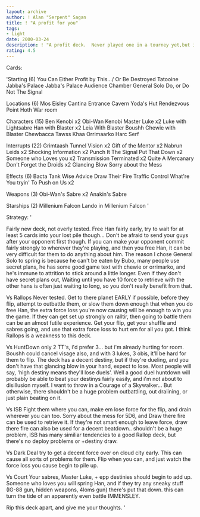 ```yaml
---
layout: archive
author: ! Alan "Serpent" Sagan
title: ! "A profit for you"
tags:
- Light
date: 2000-03-24
description: ! "A profit deck.  Never played one in a tourney yet,but i have extensively playtested it againstone (only one) friend.	Has good activation, decent amountof characters, lots of power, decent destiny,seems prepared.  Rip it apart"
rating: 4.5
---
```

Cards: 

'Starting (6)
You Can Either Profit by This.../ Or Be Destroyed
Tatooine Jabba's Palace
Jabba's Palace Audience Chamber
General Solo
Do, or Do Not
The Signal

Locations (6)
Mos Eisley
Cantina
Entrance Cavern
Yoda's Hut
Rendezvous Point
Hoth War room

Characters (15)
Ben Kenobi x2
Obi-Wan Kenobi
Master Luke x2
Luke with Lightsabre
Han with Blaster x2
Leia With Blaster
Boushh
Chewie with Blaster
Chewbacca
Tawss Khaa
Orrimaarko
Harc Serf

Interrupts (22)
Grimtaash
Tunnel Vision x2
Gift of the Mentor x2
Nabrun Leids x2
Shocking Information x2
Punch It
The Signal
Put That Down x2
Someone who Loves you x2
Transmission Terminated x2
Quite A Mercanary
Don't Forget the Droids x2
Glancing Blow
Sorry about the Mess

Effects (6)
Bacta Tank
Wise Advice
Draw Their Fire
Traffic Control
What're You tryin' To Push on Us x2

Weapons (3)
Obi-Wan's Sabre x2
Anakin's Sabre

Starships (2)
Millenium Falcon
Lando in Millenium Falcon '

Strategy: '

Fairly new deck, not overly tested.
Free Han fairly early, try to wait for at least 5 cards
into your lost pile though...
Don't be afraid to send your guys after your opponent
first though.  If you can make your opponent commit fairly
strongly to wherever they're playing, and then you free
Han, it can be very difficult for them to do anything about
him.
The reason I chose General Solo to spring is because he can't
be eaten by Bubo, many people use secret plans, he has some good
game text with chewie or orrimarko, and he's immune to attrition
to stick around a little longer.  Even if they don't
have secret plans out, Waiting until you have 10 force to
retrieve with the other hans is often just waiting to long,
so you don't really benefit from that.

Vs Rallops
Never tested.  Get to there planet EARLY if possible,
before they flip, attempt to outbattle them, or slow them
down enough that when you do free Han, the extra force loss
you're now causing will be enough to win you the game.
If they can get set up strongly on ralltir, then going
to battle them can be an almost futile experience.
Get your flip, get your shuffle and sabres going, and use that
extra force loss to hurt em for all you got.
I think Rallops is a weakness to this deck.

Vs HuntDown
only 2 TT's, i'd prefer 3... but i'm already hurting for room.
Boushh could cancel visage also, and with 3 lukes, 3 obis,
it'll be hard for them to flip.  The deck has a decent destiny,
but if they're dueling, and you don't have that glancing blow in
your hand, expect to lose.
Most people will say, 'high destiny means they'll lose duels'.
Well a good duel huntdown will probably be able to beat your destinys
fairly easily, and i'm not about to disillusion myself.
I want to throw in a Courage of a Skywalker...
But otherwise, there shouldn't be a huge problem outbattling,
out draiining, or just plain beating on it.

Vs ISB
Fight them where you can, make em lose force for the flip,
and drain wherever you can too.  Sorry about the mess
for 5D6, and Draw there fire can be used to retrieve it.
If they're not smart enough to leave force, draw there fire
can also be used for a decent beatdown..
shouldn't be a huge problem, ISB has many similiar tendencies
to a good Rallop deck, but there's no deploy problems
or +destiny draw.

Vs Dark Deal
try to get a decent force over on cloud city early.
This can cause all sorts of problems for them.	Flip
when you can, and just watch the force loss you cause begin
to pile up.

Vs Court
Your sabres, Master Luke, + epp destinies should begin to add up.
Someone who loves you will spring Han, and if they
try any sneaky stuff (IG-88 gun, hidden weapons, 4loms gun)
there's put that down.  this can turn the tide of an apparently
even battle IMMENSLEY.


Rip this deck apart, and give me your thoughts. '